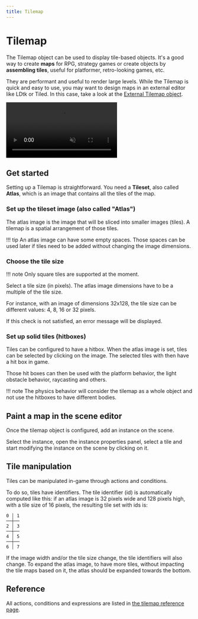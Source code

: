 ```yaml
---
title: Tilemap
---
```


# Tilemap

The Tilemap object can be used to display tile-based objects. It's a good way to create **maps** for RPG, strategy games or create objects by **assembling tiles**, useful for platformer, retro-looking games, etc.

They are performant and useful to render large levels. While the Tilemap is quick and easy to use, you may want to design maps in an external editor like LDtk or Tiled. In this case, take a look at the [External Tilemap object](/gdevelop5/objects/tilemap).

<div class="video-container">
  <video muted="true" autoplay="true" loop="true">
    <source src="edit-tilemap.mp4" type="video/mp4">
  </video>
</div>

## Get started

Setting up a Tilemap is straightforward. You need a **Tileset**, also called **Atlas**, which is an image that contains all the tiles of the map.

### Set up the tileset image (also called "Atlas")

The atlas image is the image that will be sliced into smaller images (tiles).
A tilemap is a spatial arrangement of those tiles.

!!! tip
      An atlas image can have some empty spaces. Those spaces can be used later if tiles need to be added without changing the image dimensions.

### Choose the tile size

!!! note
      Only square tiles are supported at the moment.

Select a tile size (in pixels). The atlas image dimensions have to be a multiple of the tile size.

For instance, with an image of dimensions 32x128, the tile size can be different values: 4, 8, 16 or 32 pixels.

If this check is not satisfied, an error message will be displayed.

### Set up solid tiles (hitboxes)

Tiles can be configured to have a hitbox.
When the atlas image is set, tiles can be selected by clicking on the image. The selected tiles with then have a hit box in game.

Those hit boxes can then be used with the platform behavior, the light obstacle behavior, raycasting and others.

!!! note
      The physics behavior will consider the tilemap as a whole object and not use the hitboxes to have different bodies.

## Paint a map in the scene editor

Once the tilemap object is configured, add an instance on the scene.

Select the instance, open the instance properties panel, select a tile and start modifying the instance on the scene by clicking on it.

## Tile manipulation

Tiles can be manipulated in-game through actions and conditions.

To do so, tiles have identifiers. The tile identifier (id) is automatically computed like this: if an atlas image is 32 pixels wide and 128 pixels high, with a tile size of 16 pixels, the resulting tile set with ids is:

```
0 │ 1
──┼──
2 │ 3
──┼──
4 │ 5
──┼──
6 │ 7
```

If the image width and/or the tile size change, the tile identifiers will also change. To expand the atlas image, to have more tiles, without impacting the tile maps based on it, the atlas should be expanded towards the bottom.

## Reference

All actions, conditions and expressions are listed in [the tilemap reference page](/gdevelop5/all-features/tilemap/reference/#tile-map).
